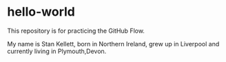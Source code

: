 # hello-world
This repository is for practicing the GitHub Flow.

My name is Stan Kellett, born in Northern Ireland, grew up in Liverpool and currently living in Plymouth,Devon.
